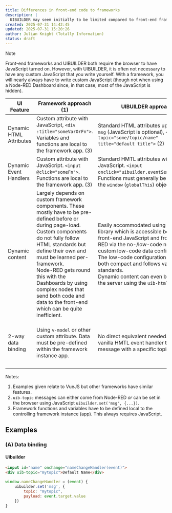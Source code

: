 ```yaml
---
title: Differences in front-end code to frameworks
description: |
  UIBUILDER may seem initially to be limited compared to front-end frameworks such as VueJS and REACT. However, when taking into account use with Node-RED, we can see that all we need is a slightly different mindset and approach..
created: 2025-07-31 14:42:45
updated: 2025-07-31 15:20:26
author: Julian Knight (Totally Information)
status: draft
---
```


> [!NOTE]
>
> Front-end frameworks and UIBUILDER both require the browser to have JavaScript turned on. However, with UIBUILDER, it is often not necessary to have any custom JavaScript that you write yourself. With a framework, you will nearly always have to write custom JavaScript (though not when using a Node-RED Dashboard since, in that case, most of the JavaScript is hidden).

| UI Feature              | Framework approach (1)                                       | UIBUILDER approach                                           | What the feature does                                        |
| ----------------------- | ------------------------------------------------------------ | ------------------------------------------------------------ | ------------------------------------------------------------ |
| Dynamic HTML Attributes | Custom attribute with JavaScript, `<div :title="someVarOrFn">`. Variables and functions are local to the framework app. (3) | Standard HTML attributes updated by a `msg` (JavaScript is optional), `<div uib-topic="some/topic/name" title="default title">` (2) | Allows HTML attributes to be dynamically changed from code.  |
| Dynamic Event Handlers  | Custom attribute with JavaScript. `<input @click="someFn">`. Functions are local to the framework app. (3) | Standard HMTL attributes with JavaScript. `<input onclick="uibuilder.eventSend(event)">`. Functions must generally be attached to the `window` (`globalThis`) object. |                                                              |
| Dynamic content         | Largely depends on custom framework components. These mostly have to be pre-defined before or during page-load. Custom components do not fully follow HTML standards but define their own and must be learned per-framework.<br />Node-RED gets round this with the Dashboards by using complex nodes that send both code and data to the front-end which can be quite inefficient. | Easily accommodated using the Ui class library which is accessible both from front-end JavaScript and from Node-RED via the no-/low-code nodes or custom low-code data configuration. The low-code configuration used is both compact and follows vanilla HTML standards.<br />Dynamic content can even be built on the server using the `uib-html` node. | Allows the web page to change based on data. New elements might be added or removed. For example, only delivering some information after a user has logged in. |
| 2-way data binding      | Using `v-model` or other custom attribute. Data must be pre-defined within the framework instance app. | No direct equivalent needed. Can use a vanilla HMTL event handler to update a message with a specific topic. (A) | Allows variables to be altered by one element and the UI automatically updates. |
|                         |                                                              |                                                              |                                                              |

Notes:

1. Examples given relate to VueJS but other frameworks have similar features.
2. `uib-topic` messages can either come from Node-RED _or_ can be set in the browser using JavaScript `uibuilder.set('msg', {...})`.
3. Framework functions and variables have to be defined local to the controlling framework instance (app). This always requires JavaScript.

## Examples

### (A) Data binding

#### Uibuilder

```html
<input id="name" onchange="nameChangeHandler(event)">
<div uib-topic="mytopic">Default Name</div>
```

```javascript
window.nameChangeHandler = (event) {
    uibuilder.set('msg', {
        topic: "mytopic",
        payload: event.target.value
    })
}
```

